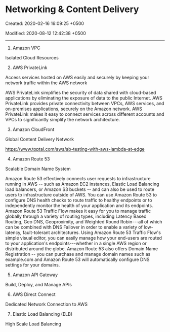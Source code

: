 # Networking & Content Delivery

Created: 2020-02-16 16:09:25 +0500

Modified: 2020-08-12 12:42:38 +0500

---

1. Amazon VPC

Isolated Cloud Resources

2. AWS PrivateLink

Access services hosted on AWS easily and securely by keeping your network traffic within the AWS network

AWS PrivateLink simplifies the security of data shared with cloud-based applications by eliminating the exposure of data to the public Internet. AWS PrivateLink provides private connectivity between VPCs, AWS services, and on-premises applications, securely on the Amazon network. AWS PrivateLink makes it easy to connect services across different accounts and VPCs to significantly simplify the network architecture.

3. Amazon CloudFront

Global Content Delivery Network

<https://www.toptal.com/aws/ab-testing-with-aws-lambda-at-edge>

4. Amazon Route 53

Scalable Domain Name System

Amazon Route 53 effectively connects user requests to infrastructure running in AWS -- such as Amazon EC2 instances, Elastic Load Balancing load balancers, or Amazon S3 buckets -- and can also be used to route users to infrastructure outside of AWS. You can use Amazon Route 53 to configure DNS health checks to route traffic to healthy endpoints or to independently monitor the health of your application and its endpoints. Amazon Route 53 Traffic Flow makes it easy for you to manage traffic globally through a variety of routing types, including Latency Based Routing, Geo DNS, Geoproximity, and Weighted Round Robin---all of which can be combined with DNS Failover in order to enable a variety of low-latency, fault-tolerant architectures. Using Amazon Route 53 Traffic Flow's simple visual editor, you can easily manage how your end-users are routed to your application's endpoints---whether in a single AWS region or distributed around the globe. Amazon Route 53 also offers Domain Name Registration -- you can purchase and manage domain names such as example.com and Amazon Route 53 will automatically configure DNS settings for your domains.

5. Amazon API Gateway

Build, Deploy, and Manage APIs

6. AWS Direct Connect

Dedicated Network Connection to AWS

7. Elastic Load Balancing (ELB)

High Scale Load Balancing

